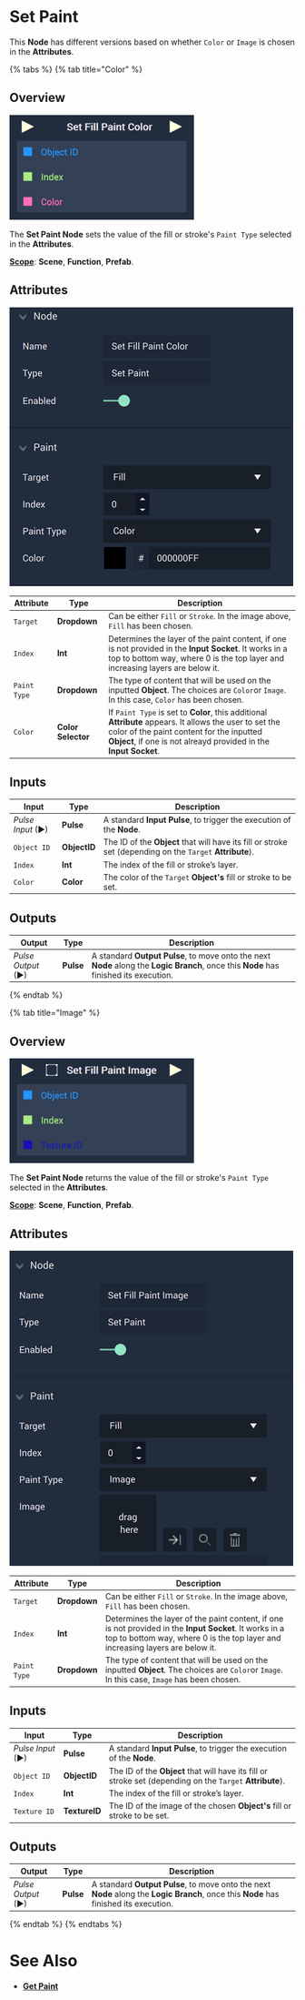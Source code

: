 # Set Paint


This **Node** has different versions based on whether `Color` or `Image` is chosen in the **Attributes**. 


{% tabs %}
{% tab title="Color" %}

## Overview

![The Set Paint Node with Fill Target and Color Paint Type.](../../../.gitbook/assets/setfillpaintcolornode.png)

The **Set Paint Node** sets the value of the fill or stroke's `Paint Type` selected in the **Attributes**.

[**Scope**](../../overview.md#scopes): **Scene**, **Function**, **Prefab**.

## Attributes

![The Set Paint Node with Fill Target and Color Paint Type Attributes.](../../../.gitbook/assets/setfillpaintcolorattsreal.png)

|Attribute|Type|Description|
|---|---|---|
|`Target`|**Dropdown**|Can be either `Fill` or `Stroke`. In the image above, `Fill` has been chosen.|
|`Index`|**Int**|Determines the layer of the paint content, if one is not provided in the **Input Socket**. It works in a top to bottom way, where 0 is the top layer and increasing layers are below it.|
|`Paint Type`|**Dropdown**|The type of content that will be used on the inputted **Object**. The choices are `Color`or `Image`. In this case, `Color` has been chosen.| 
|`Color`|**Color Selector**|If `Paint Type` is set to **Color**, this additional **Attribute** appears. It allows the user to set the color of the paint content for the inputted **Object**, if one is not alreayd provided in the **Input Socket**.

## Inputs

|Input|Type|Description|
|---|---|---|
|*Pulse Input* (►)|**Pulse**|A standard **Input Pulse**, to trigger the execution of the **Node**.|
|`Object ID`|**ObjectID**|The ID of the **Object** that will have its fill or stroke set (depending on the `Target` **Attribute**).|
|`Index`|**Int**|The index of the fill or stroke’s layer.| 
|`Color`|**Color**|The color of the `Target` **Object's** fill or stroke to be set.|

## Outputs

|Output|Type|Description|
|---|---|---|
|*Pulse Output* (►)|**Pulse**|A standard **Output Pulse**, to move onto the next **Node** along the **Logic Branch**, once this **Node** has finished its execution.|


{% endtab %}

{% tab title="Image" %}


## Overview

![The Set Paint Node with Fill Target and Image Paint Type.](../../../.gitbook/assets/setfillpaintimageatts.png)

The **Set Paint Node** returns the value of the fill or stroke's `Paint Type` selected in the **Attributes**.

[**Scope**](../../overview.md#scopes): **Scene**, **Function**, **Prefab**.

## Attributes

![The Set Paint Node with Fill Target and Color Paint Type Attributes.](../../../.gitbook/assets/setfillpaintimageattsreal.png)

|Attribute|Type|Description|
|---|---|---|
|`Target`|**Dropdown**|Can be either `Fill` or `Stroke`. In the image above, `Fill` has been chosen.|
|`Index`|**Int**|Determines the layer of the paint content, if one is not provided in the **Input Socket**. It works in a top to bottom way, where 0 is the top layer and increasing layers are below it.|
|`Paint Type`|**Dropdown**|The type of content that will be used on the inputted **Object**. The choices are `Color`or `Image`. In this case, `Image` has been chosen.| 

## Inputs

|Input|Type|Description|
|---|---|---|
|*Pulse Input* (►)|**Pulse**|A standard **Input Pulse**, to trigger the execution of the **Node**.|
|`Object ID`|**ObjectID**|The ID of the **Object** that will have its fill or stroke set (depending on the `Target` **Attribute**).|
|`Index`|**Int**|The index of the fill or stroke’s layer.| 
|`Texture ID`|**TextureID**|The ID of the image of the chosen **Object's** fill or stroke to be set.|

## Outputs

|Output|Type|Description|
|---|---|---|
|*Pulse Output* (►)|**Pulse**|A standard **Output Pulse**, to move onto the next **Node** along the **Logic Branch**, once this **Node** has finished its execution.|




{% endtab %}
{% endtabs %}

# See Also

* [**Get Paint**](getpaint.md)